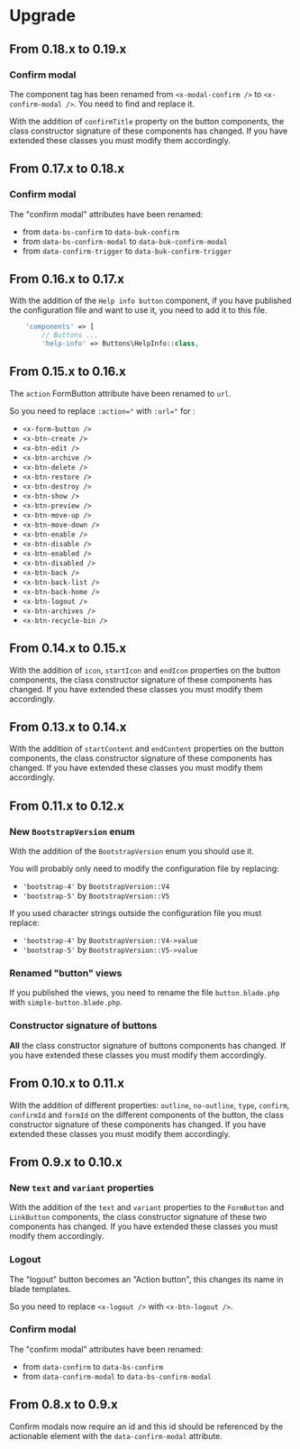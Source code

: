 Upgrade
=======

From 0.18.x to 0.19.x
---------------------

### Confirm modal

The component tag has been renamed from `<x-modal-confirm />` to `<x-confirm-modal />`. You need to find and replace it.

With the addition of `confirmTitle` property on the button components, the class constructor signature of these components has changed. If you have extended these classes you must modify them accordingly.


From 0.17.x to 0.18.x
---------------------

### Confirm modal

The "confirm modal" attributes have been renamed:

- from `data-bs-confirm` to `data-buk-confirm`
- from `data-bs-confirm-modal` to `data-buk-confirm-modal`
- from `data-confirm-trigger` to `data-buk-confirm-trigger`


From 0.16.x to 0.17.x
---------------------

With the addition of the `Help info button` component, if you have published the configuration file and want to use it, you need to add it to this file.

```php
    'components' => [
        // Buttons ...
        'help-info' => Buttons\HelpInfo::class,
```


From 0.15.x to 0.16.x
---------------------

The `action` FormButton attribute have been renamed to `url`.

So you need to replace `:action="` with `:url="` for :

- `<x-form-button />`
- `<x-btn-create />`
- `<x-btn-edit />`
- `<x-btn-archive />`
- `<x-btn-delete />`
- `<x-btn-restore />`
- `<x-btn-destroy />`
- `<x-btn-show />`
- `<x-btn-preview />`
- `<x-btn-move-up />`
- `<x-btn-move-down />`
- `<x-btn-enable />`
- `<x-btn-disable />`
- `<x-btn-enabled />`
- `<x-btn-disabled />`
- `<x-btn-back />`
- `<x-btn-back-list />`
- `<x-btn-back-home />`
- `<x-btn-logout />`
- `<x-btn-archives />`
- `<x-btn-recycle-bin />`


From 0.14.x to 0.15.x
---------------------

With the addition of `icon`, `startIcon` and `endIcon` properties on the button components, the class constructor signature of these components has changed. If you have extended these classes you must modify them accordingly.


From 0.13.x to 0.14.x
---------------------

With the addition of `startContent` and `endContent` properties on the button components, the class constructor signature of these components has changed. If you have extended these classes you must modify them accordingly.


From 0.11.x to 0.12.x
---------------------

### New `BootstrapVersion` enum

With the addition of the `BootstrapVersion` enum you should use it.

You will probably only need to modify the configuration file by replacing:
- `'bootstrap-4'` by `BootstrapVersion::V4`
- `'bootstrap-5'` by `BootstrapVersion::V5`

If you used character strings outside the configuration file you must replace:
- `'bootstrap-4'` by `BootstrapVersion::V4->value`
- `'bootstrap-5'` by `BootstrapVersion::V5->value`

### Renamed "button" views

If you published the views, you need to rename the file `button.blade.php` with `simple-button.blade.php`.

### Constructor signature of buttons

**All** the class constructor signature of buttons components has changed. If you have extended these classes you must modify them accordingly.


From 0.10.x to 0.11.x
---------------------

With the addition of different properties: `outline`, `no-outline`, `type`, `confirm`, `confirmId` and `formId` on the different components of the button, the class constructor signature of these components has changed. If you have extended these classes you must modify them accordingly.


From 0.9.x to 0.10.x
--------------------

### New `text` and `variant` properties

With the addition of the `text` and `variant` properties to the `FormButton` and `LinkButton` components, the class constructor signature of these two components has changed. If you have extended these classes you must modify them accordingly.

### Logout

The "logout" button becomes an "Action button", this changes its name in blade templates.

So you need to replace `<x-logout />` with `<x-btn-logout />`.

### Confirm modal

The "confirm modal" attributes have been renamed:

- from `data-confirm` to `data-bs-confirm`
- from `data-confirm-modal` to `data-bs-confirm-modal`


From 0.8.x to 0.9.x
-------------------

Confirm modals now require an id and this id should be referenced by the actionable element with the `data-confirm-modal` attribute.
